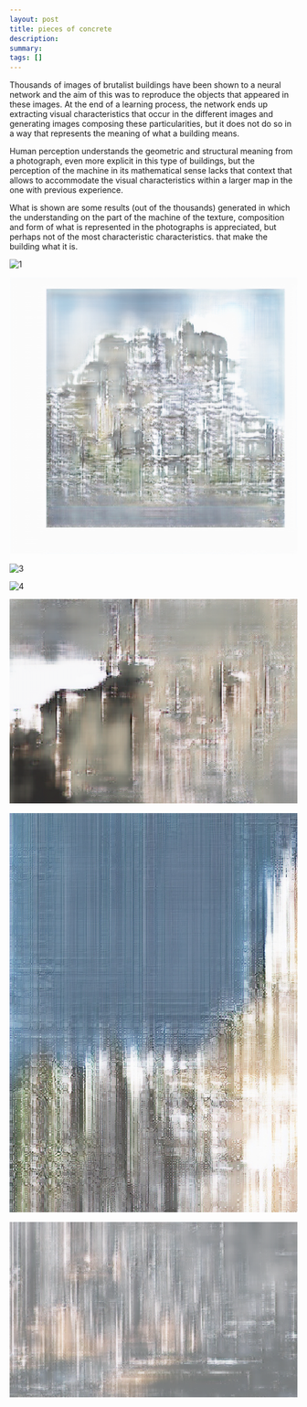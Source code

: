 ```yaml
---
layout: post
title: pieces of concrete
description:
summary: 
tags: []
---
```


Thousands of images of brutalist buildings have been shown to a neural network and the aim of this was to reproduce the objects that appeared in these images. At the end of a learning process, the network ends up extracting visual characteristics that occur in the different images and generating images composing these particularities, but it does not do so in a way that represents the meaning of what a building means.

Human perception understands the geometric and structural meaning from a photograph, even more explicit in this type of buildings, but the perception of the machine in its mathematical sense lacks that context that allows to accommodate the visual characteristics within a larger map in the one with previous experience.

What is shown are some results (out of the thousands) generated in which the understanding on the part of the machine of the texture, composition and form of what is represented in the photographs is appreciated, but perhaps not of the most characteristic characteristics. that make the building what it is.

![1](imgs/brt0.png)

![2](imgs/brt6.jpg)

![3](imgs/brt4.png)

![4](imgs/brt3.png)

![5](imgs/brt-60.png)

![6](imgs/brt1.png)

![7](imgs/brt50.png)
